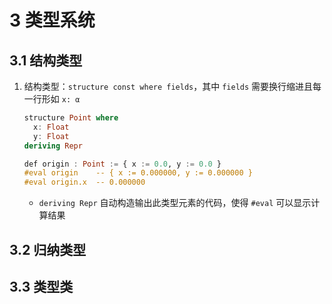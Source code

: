 # 3 类型系统

## 3.1 结构类型
1. 结构类型：`structure const where fields`，其中 `fields` 需要换行缩进且每一行形如 `x: α`

    ```haskell
    structure Point where
      x: Float
      y: Float
    deriving Repr
    
    def origin : Point := { x := 0.0, y := 0.0 }
    #eval origin    -- { x := 0.000000, y := 0.000000 }
    #eval origin.x  -- 0.000000
    ```

    - `deriving Repr` 自动构造输出此类型元素的代码，使得 `#eval` 可以显示计算结果

## 3.2 归纳类型

## 3.3 类型类
